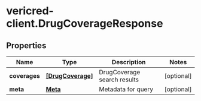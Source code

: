 # vericred-client.DrugCoverageResponse

## Properties
Name | Type | Description | Notes
------------ | ------------- | ------------- | -------------
**coverages** | [**[DrugCoverage]**](DrugCoverage.md) | DrugCoverage search results | [optional] 
**meta** | [**Meta**](Meta.md) | Metadata for query | [optional] 


